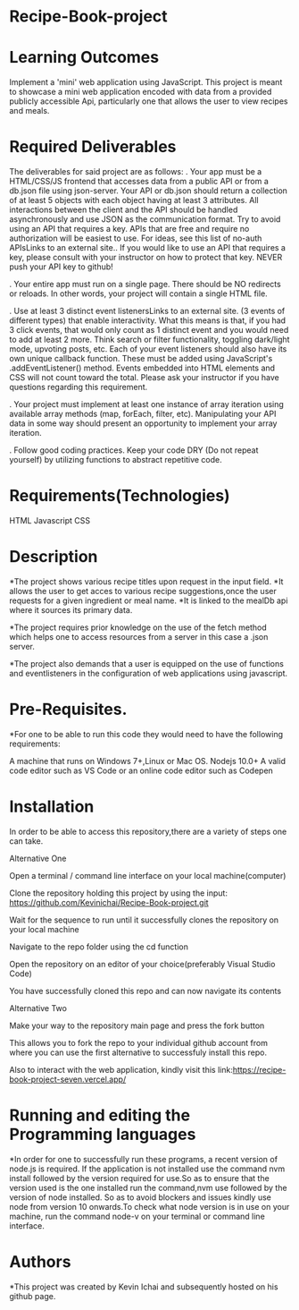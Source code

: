 # Recipe-Book-project
# Learning Outcomes
Implement a 'mini' web application using JavaScript.
This project is meant to showcase a mini web application encoded with data from a provided publicly accessible Api, particularly one that allows the user to view recipes and meals.

# Required Deliverables 
The deliverables for said project are as follows:
. Your app must be a HTML/CSS/JS frontend that accesses data from a public API or from a db.json file using json-server. Your API or db.json should return a collection of at least 5 objects with each object having at least 3 attributes. All interactions between the client and the API should be handled asynchronously and use JSON as the communication format. Try to avoid using an API that requires a key. APIs that are free and require no authorization will be easiest to use. For ideas, see this list of no-auth APIsLinks to an external site.. If you would like to use an API that requires a key, please consult with your instructor on how to protect that key. NEVER push your API key to github!

. Your entire app must run on a single page. There should be NO redirects or reloads. In other words, your project will contain a single HTML file.

. Use at least 3 distinct event listenersLinks to an external site. (3 events of different types) that enable interactivity. What this means is that, if you had 3 click events, that would only count as 1 distinct event and you would need to add at least 2 more. Think search or filter functionality, toggling dark/light mode, upvoting posts, etc. Each of your event listeners should also have its own unique callback function. These must be added using JavaScript's .addEventListener() method. Events embedded into HTML elements and CSS will not count toward the total. Please ask your instructor if you have questions regarding this requirement.

. Your project must implement at least one instance of array iteration using available array methods (map, forEach, filter, etc). Manipulating your API data in some way should present an opportunity to implement your array iteration.

. Follow good coding practices. Keep your code DRY (Do not repeat yourself) by utilizing functions to abstract repetitive code.

# Requirements(Technologies)
HTML
Javascript
CSS

# Description
*The project shows various recipe titles upon request in the input field.
*It allows the user to get acces to various recipe suggestions,once the user requests for a given ingredient or meal name.
*It is linked to the mealDb api where it sources its primary data.

*The project requires prior knowledge on the use of the fetch method which helps one to access resources from a server in this case a .json server.

*The project also demands that a user is equipped on the use of functions and eventlisteners in the configuration of web applications using javascript.

# Pre-Requisites.
*For one to be able to run this code they would need to have the following requirements:

A machine that runs on Windows 7+,Linux or Mac OS.
Nodejs 10.0+
A valid code editor such as VS Code or an online code editor such as Codepen

# Installation
In order to be able to access this repository,there are a variety of steps one can take.

Alternative One

Open a terminal / command line interface on your local machine(computer)

Clone the repository holding this project by using the input: https://github.com/Kevinichai/Recipe-Book-project.git

Wait for the sequence to run until it successfully clones the repository on your local machine

Navigate to the repo folder using the cd function

Open the repository on an editor of your choice(preferably Visual Studio Code)

You have successfully cloned this repo and can now navigate its contents

Alternative Two

Make your way to the repository main page and press the fork button

This allows you to fork the repo to your individual github account from where you can use the first alternative to successfuly install this repo.

Also to interact with the web application, kindly visit this link:https://recipe-book-project-seven.vercel.app/

# Running and editing the Programming languages
*In order for one to successfully run these programs, a recent version of node.js is required. If the application is not installed use the command nvm install followed by the version required for use.So as to ensure that the version used is the one installed run the command,nvm use followed by the version of node installed. So as to avoid blockers and issues kindly use node from version 10 onwards.To check what node version is in use on your machine, run the command node-v on your terminal or command line interface. 

# Authors
*This project was created by Kevin Ichai and subsequently hosted on his github page.